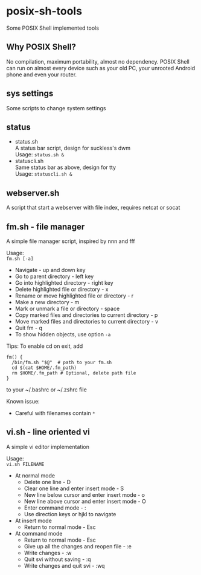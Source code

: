 # posix-sh-tools
Some POSIX Shell implemented tools

## Why POSIX Shell?
No compilation, maximum portability, almost no dependency.
POSIX Shell can run on almost every device such as your old PC, your unrooted Android phone and even your router.

## sys settings
Some scripts to change system settings

## status
+ status.sh  
A status bar script, design for suckless's dwm  
Usage: `status.sh &` 
+ statuscli.sh  
Same status bar as above, design for tty  
Usage: `statuscli.sh &`

## webserver.sh
A script that start a webserver with file index, requires netcat or socat

## fm.sh - file manager
A simple file manager script, inspired by nnn and fff

Usage:  
`fm.sh [-a]`
- Navigate - up and down key
- Go to parent directory - left key
- Go into highlighted directory - right key
- Delete highlighted file or directory - x
- Rename or move highlighted file or directory - r
- Make a new directory - m
- Mark or unmark a file or directory - space
- Copy marked files and directories to current directory - p
- Move marked files and directories to current directory - v
- Quit fm - q
- To show hidden objects, use option `-a`

Tips:
To enable cd on exit, add
```
fm() {
  /bin/fm.sh "$@"  # path to your fm.sh
  cd $(cat $HOME/.fm_path)
  rm $HOME/.fm_path # Optional, delete path file
}
```
to your ~/.bashrc or ~/.zshrc file

Known issue:
- Careful with filenames contain `*`

## vi.sh - line oriented vi
A simple vi editor implementation


Usage:  
`vi.sh FILENAME`
- At normal mode
  - Delete one line - D
  - Clear one line and enter insert mode - S
  - New line below cursor and enter insert mode - o
  - New line above cursor and enter insert mode - O
  - Enter command mode - :
  - Use direction keys or hjkl to navigate
- At insert mode
  - Return to normal mode - Esc
- At command mode
  - Return to normal mode - Esc
  - Give up all the changes and reopen file - :e
  - Write changes - :w
  - Quit svi without saving - :q
  - Write changes and quit svi - :wq
